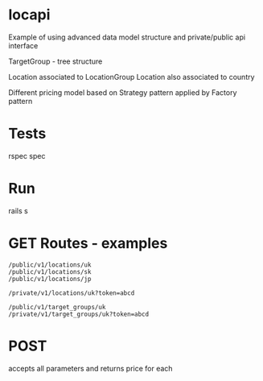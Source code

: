 locapi
======

Example of using advanced data model structure and private/public api interface

TargetGroup - tree structure

Location associated to LocationGroup 
Location also associated to country

Different pricing model based on Strategy pattern applied by Factory pattern

Tests
=====
rspec spec

Run
===
rails s

GET Routes - examples
=====================
    /public/v1/locations/uk
    /public/v1/locations/sk
    /public/v1/locations/jp

    /private/v1/locations/uk?token=abcd

    /public/v1/target_groups/uk
    /private/v1/target_groups/uk?token=abcd

POST
====
accepts all parameters and returns price for each
 

